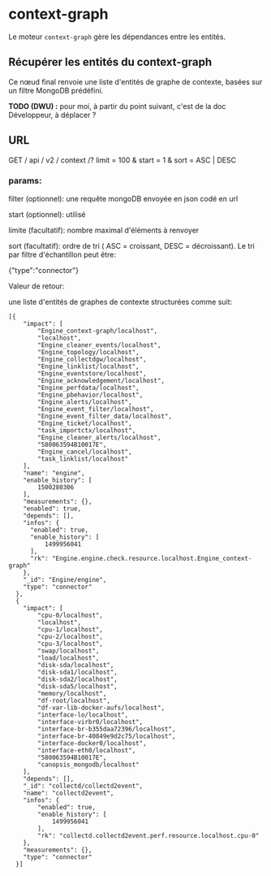 # context-graph

Le moteur `context-graph` gère les dépendances entre les entités.

## Récupérer les entités du context-graph

Ce nœud final renvoie une liste d'entités de graphe de contexte, basées sur un filtre MongoDB prédéfini.

**TODO (DWU) :** pour moi, à partir du point suivant, c'est de la doc Développeur, à déplacer ?

## URL

GET / api / v2 / context /? limit = 100 & start = 1 & sort = ASC | DESC


### params:

filter (optionnel): une requête mongoDB envoyée en json codé en url

start   (optionnel): utilisé

limite   (facultatif): nombre maximal d'éléments à renvoyer

sort    (facultatif): ordre de tri ( ASC = croissant, DESC = décroissant). Le tri par filtre d'échantillon peut être:

{"type":"connector"}



Valeur de retour:

une liste d'entités de graphes de contexte structurées comme suit:

    [{
        "impact": [
            "Engine_context-graph/localhost",
            "localhost",
            "Engine_cleaner_events/localhost",
            "Engine_topology/localhost",
            "Engine_collectdgw/localhost",
            "Engine_linklist/localhost",
            "Engine_eventstore/localhost",
            "Engine_acknowledgement/localhost",
            "Engine_perfdata/localhost",
            "Engine_pbehavior/localhost",
            "Engine_alerts/localhost",
            "Engine_event_filter/localhost",
            "Engine_event_filter_data/localhost",
            "Engine_ticket/localhost",
            "task_importctx/localhost",
            "Engine_cleaner_alerts/localhost",
            "580063594B10017E",
            "Engine_cancel/localhost",
            "task_linklist/localhost"
        ],
        "name": "engine",
        "enable_history": [
            1500280306
        ],
        "measurements": {},
        "enabled": true,
        "depends": [],
        "infos": {
          "enabled": true,
          "enable_history": [
              1499956041
          ],
          "rk": "Engine.engine.check.resource.localhost.Engine_context-graph"
        },
        "_id": "Engine/engine",
        "type": "connector"
      },
      {
        "impact": [
            "cpu-0/localhost",
            "localhost",
            "cpu-1/localhost",
            "cpu-2/localhost",
            "cpu-3/localhost",
            "swap/localhost",
            "load/localhost",
            "disk-sda/localhost",
            "disk-sda1/localhost",
            "disk-sda2/localhost",
            "disk-sda5/localhost",
            "memory/localhost",
            "df-root/localhost",
            "df-var-lib-docker-aufs/localhost",
            "interface-lo/localhost",
            "interface-virbr0/localhost",
            "interface-br-b355daa72396/localhost",
            "interface-br-40849e9d2c75/localhost",
            "interface-docker0/localhost",
            "interface-eth0/localhost",
            "580063594B10017E",
            "canopsis_mongodb/localhost"
        ],
        "depends": [],
        "_id": "collectd/collectd2event",
        "name": "collectd2event",
        "infos": {
            "enabled": true,
            "enable_history": [
                1499956041
            ],
            "rk": "collectd.collectd2event.perf.resource.localhost.cpu-0"
        },
        "measurements": {},
        "type": "connector"
      }]
